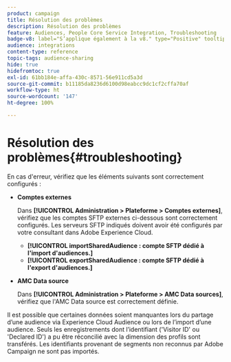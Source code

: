 ```yaml
---
product: campaign
title: Résolution des problèmes
description: Résolution des problèmes
feature: Audiences, People Core Service Integration, Troubleshooting
badge-v8: label="S’applique également à la v8." type="Positive" tooltip="S’applique également à Campaign v8."
audience: integrations
content-type: reference
topic-tags: audience-sharing
hide: true
hidefromtoc: true
exl-id: 61bb184e-affa-430c-8571-56e911cd5a3d
source-git-commit: b11185da8236d6100d98eabcc9dc1cf2cffa70af
workflow-type: ht
source-wordcount: '147'
ht-degree: 100%

---
```


# Résolution des problèmes{#troubleshooting}



En cas d&#39;erreur, vérifiez que les éléments suivants sont correctement configurés :

* **Comptes externes**

  Dans **[!UICONTROL Administration > Plateforme > Comptes externes]**, vérifiez que les comptes SFTP externes ci-dessous sont correctement configurés. Les serveurs SFTP indiqués doivent avoir été configurés par votre consultant dans Adobe Experience Cloud.

   * **[!UICONTROL importSharedAudience : compte SFTP dédié à l&#39;import d&#39;audiences.]**
   * **[!UICONTROL exportSharedAudience : compte SFTP dédié à l&#39;export d&#39;audiences.]**

* **AMC Data source**

  Dans **[!UICONTROL Administration > Plateforme > AMC Data sources]**, vérifiez que l&#39;AMC Data source est correctement définie.

Il est possible que certaines données soient manquantes lors du partage d’une audience via Experience Cloud Audience ou lors de l’import d’une audience. Seuls les enregistrements dont l’identifiant (&#39;Visitor ID&#39; ou &#39;Declared ID&#39;) a pu être réconcilié avec la dimension des profils sont transférés. Les identifiants provenant de segments non reconnus par Adobe Campaign ne sont pas importés.
